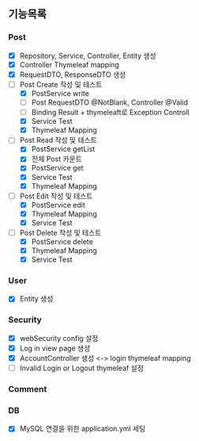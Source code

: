 ## 기능목록

### Post
- [x] Repository, Service, Controller, Entity 생성
- [x] Controller Thymeleaf mapping
- [x] RequestDTO, ResponseDTO 생성
- [ ] Post Create 작성 및 테스트
  - [x] PostService write
  - [ ] Post RequestDTO @NotBlank, Controller @Valid
  - [ ] Binding Result + thymeleaft로 Exception Controll
  - [x] Service Test
  - [x] Thymeleaf Mapping
- [ ] Post Read 작성 및 테스트
  - [x] PostService getList
  - [x] 전체 Post 카운트 
  - [x] PostService get
  - [x] Service Test
  - [x] Thymeleaf Mapping
- [ ] Post Edit 작성 및 테스트
  - [x] PostService edit
  - [x] Thymeleaf Mapping
  - [x] Service Test
- [ ] Post Delete 작성 및 테스트
  - [x] PostService delete
  - [x] Thymeleaf Mapping
  - [x] Service Test
### User
- [x] Entity 생성

### Security
- [x] webSecurity config 설정
- [x] Log in view page 생성
- [x] AccountController 생성 <-> login thymeleaf mapping
- [ ] Invalid Login or Logout thymeleaf 설정
### Comment
### DB
-[x] MySQL 연결을 위한 application.yml 세팅
